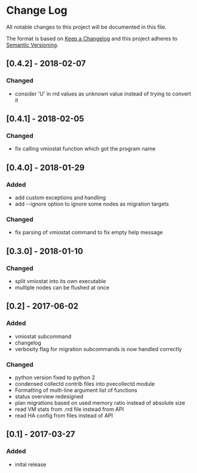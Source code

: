 # Change Log
All notable changes to this project will be documented in this file.

The format is based on [Keep a Changelog](http://keepachangelog.com/)
and this project adheres to [Semantic Versioning](http://semver.org/).

## [0.4.2] - 2018-02-07
### Changed
- consider 'U' in rrd values as unknown value instead of trying to
  convert it

## [0.4.1] - 2018-02-05
### Changed
- fix calling vmiostat function which got the program name

## [0.4.0] - 2018-01-29
### Added
- add custom exceptions and handling
- add --ignore option to ignore some nodes as migration targets

### Changed
- fix parsing of vmiostat command to fix empty help message

## [0.3.0] - 2018-01-10
### Changed
- split vmiostat into its own executable
- multiple nodes can be flushed at once

## [0.2] - 2017-06-02
### Added
- vmiostat subcommand
- changelog
- verbosity flag for migration subcommands is now handled correctly

### Changed
- python version fixed to python 2
- condensed collectd contrib files into pvecollectd module
- Formatting of multi-line argument list of functions
- status overview redesigned
- plan migrations based on used memory ratio instead of absolute size
- read VM stats from .rrd file instead from API
- read HA config from files instead of API

## [0.1] - 2017-03-27
### Added
- inital release
